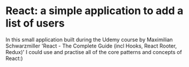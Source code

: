 # React: a simple application to add a list of users

In this small application built during the Udemy course by Maximilian Schwarzmiller 'React - The Complete Guide (incl Hooks, React Rooter, Redux)' I could use and practise all of the core patterns and concepts of React:)
